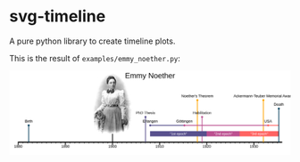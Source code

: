 # svg-timeline

A pure python library to create timeline plots.

This is the result of `examples/emmy_noether.py`:

![a timeline of Emmy Noether's life](https://github.com/TiDreyer/svg-timeline/raw/main/examples/emmy_noether.svg)
